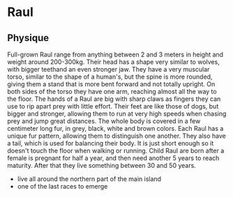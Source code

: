 # Raul

## Physique

Full-grown Raul range from anything between 2 and 3 meters in height and weight around 200-300kg.
Their head has a shape very similar to wolves, with bigger teethand an even stronger jaw.
They have a very muscular torso, similar to the shape of a human's, but the spine is more rounded, giving them a stand that is more bent forward and not totally upright.
On both sides of the torso they have one arm, reaching almost all the way to the floor.
The hands of a Raul are big with sharp claws as fingers they can use to rip apart prey with little effort.
Their feet are like those of dogs, but bigger and stronger, allowing them to run at very high speeds when chasing prey and jump great distances. 
The whole body is covered in a few centimeter long fur, in grey, black, white and brown colors. 
Each Raul has a unique fur pattern, allowing them to distinguish one another.
They also have a tail, which is used for balancing their body.
It is just short enough so it doesn't touch the floor when walking or running.
Child Raul are born after a female is pregnant for half a year, and then need another 5 years to reach maturity.
After that they live something between 30 and 50 years.

* live all around the northern part of the main island
* one of the last races to emerge
